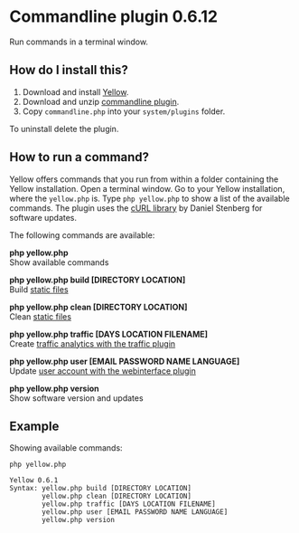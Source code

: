 Commandline plugin 0.6.12
=========================
Run commands in a terminal window.

How do I install this?
----------------------
1. Download and install [Yellow](https://github.com/datenstrom/yellow/).
2. Download and unzip [commandline plugin](https://github.com/datenstrom/yellow-plugins/raw/master/zip/commandline.zip).
3. Copy `commandline.php` into your `system/plugins` folder.

To uninstall delete the plugin.

How to run a command?
---------------------
Yellow offers commands that you run from within a folder containing the Yellow installation. Open a terminal window.  Go to your Yellow installation, where the `yellow.php` is. Type `php yellow.php` to show a list of the available commands. The plugin uses the [cURL library](https://github.com/bagder/curl) by Daniel Stenberg for software updates.

The following commands are available:

**php yellow.php**  
Show available commands

**php yellow.php build [DIRECTORY LOCATION]**  
Build [static files](http://developers.datenstrom.se/help/web-server-configuration#static-website)

**php yellow.php clean [DIRECTORY LOCATION]**  
Clean [static files](http://developers.datenstrom.se/help/web-server-configuration#static-website)

**php yellow.php traffic [DAYS LOCATION FILENAME]**  
Create [traffic analytics with the traffic plugin](https://github.com/datenstrom/yellow-plugins/tree/master/traffic)

**php yellow.php user [EMAIL PASSWORD NAME LANGUAGE]**  
Update [user account with the webinterface plugin](https://github.com/datenstrom/yellow-plugins/tree/master/webinterface)

**php yellow.php version**  
Show software version and updates

Example
-------
Showing available commands:

`php yellow.php`

~~~~
Yellow 0.6.1
Syntax: yellow.php build [DIRECTORY LOCATION]
        yellow.php clean [DIRECTORY LOCATION]
        yellow.php traffic [DAYS LOCATION FILENAME]
        yellow.php user [EMAIL PASSWORD NAME LANGUAGE]
        yellow.php version
~~~~
